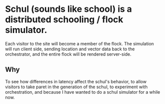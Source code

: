 # Schul (sounds like school) is a distributed schooling / flock simulator. 

Each visitor to the site will become a member of the flock. The simulation will run client side, sending location and vector data back to the orchestrator, and the entire flock will be rendered server-side.

## Why

To see how differences in latency affect the schul's behavior, to allow visitors to take paret in the generation of the schul, to experiment with orchestration, and because I have wanted to do a schul simulator for a while now.


